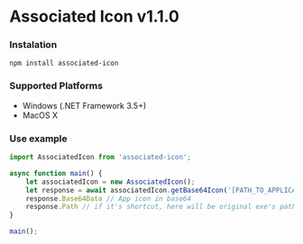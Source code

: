 # Associated Icon v1.1.0

### Instalation

```
npm install associated-icon
```
### Supported Platforms

- Windows (.NET Framework 3.5+)
- MacOS X

### Use example

```ts
import AssociatedIcon from 'associated-icon';

async function main() {
    let associatedIcon = new AssociatedIcon();
    let response = await associatedIcon.getBase64Icon('[PATH_TO_APPLICATION_OR_SHORTCUT]');
    response.Base64Data // App icon in base64
    response.Path // if it's shortcut, here will be original exe's path
}

main();
```